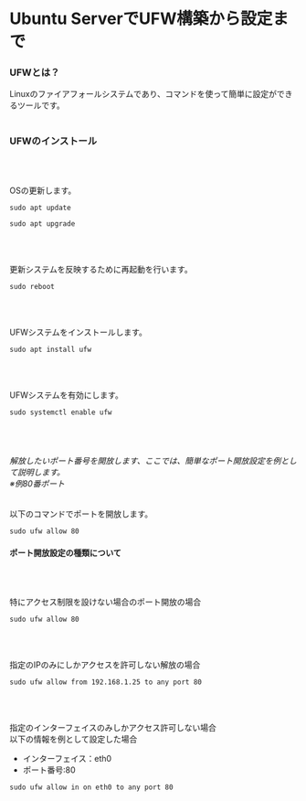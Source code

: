 # Ubuntu ServerでUFW構築から設定まで
### UFWとは？
Linuxのファイアフォールシステムであり、コマンドを使って簡単に設定ができるツールです。
<br>
<br>

### UFWのインストール
<br>
<br>

OSの更新します。
```
sudo apt update
```
```
sudo apt upgrade
```
<br>
<br>

更新システムを反映するために再起動を行います。
```
sudo reboot
```
<br>
<br>

UFWシステムをインストールします。
```
sudo apt install ufw
```
<br>
<br>

UFWシステムを有効にします。
```
sudo systemctl enable ufw
```
<br>
<br>

###### 解放したいポート番号を開放します、ここでは、簡単なポート開放設定を例として説明します。<br>※例80番ポート<br>
以下のコマンドでポートを開放します。
```
sudo ufw allow 80
```

#### ポート開放設定の種類について
<br>
<br>

特にアクセス制限を設けない場合のポート開放の場合
```
sudo ufw allow 80
```
<br>
<br>

指定のIPのみにしかアクセスを許可しない解放の場合
```
sudo ufw allow from 192.168.1.25 to any port 80
```
<br>
<br>

指定のインターフェイスのみしかアクセス許可しない場合
<br>以下の情報を例として設定した場合<br>
- インターフェイス：eth0
- ポート番号:80
```
sudo ufw allow in on eth0 to any port 80
```





